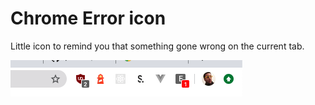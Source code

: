 # Chrome Error icon

Little icon to remind you that something gone wrong on the current tab.

![Preview](error_preview.png)
